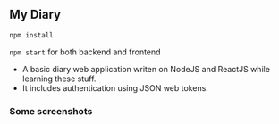 ## My Diary
``npm install``

``npm start`` for both backend and frontend 

- A basic diary web application writen on NodeJS and ReactJS while learning these stuff.
- It includes authentication using JSON web tokens.

### Some screenshots
